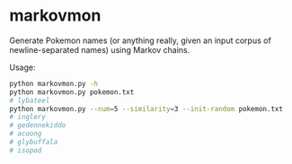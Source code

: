 # markovmon

Generate Pokemon names (or anything really, given an input corpus of newline-separated names) using Markov chains.

Usage:

```bash
python markovmon.py -h
python markovmon.py pokemon.txt
# lybateel
python markovmon.py --num=5 --similarity=3 --init-random pokemon.txt
# inglery
# gedennekiddo
# acoong
# glybuffala
# isopod
```
